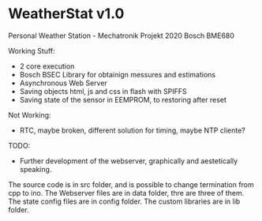 # WeatherStat v1.0
Personal Weather Station - Mechatronik Projekt 2020 Bosch BME680 

Working Stuff:
- 2 core execution
- Bosch BSEC Library for obtainign messures and estimations
- Asynchronous Web Server
- Saving objects html, js and css in flash with SPIFFS
- Saving state of the sensor in EEMPROM, to restoring after reset

Not Working:
- RTC, maybe broken, different solution for timing, maybe NTP cliente?

TODO:
- Further development of the webserver, graphically and aestetically speaking.

The source code is in src folder, and is possible to change termination from cpp to ino.
The Webserver files are in data folder, thre are three of them.
The state config files are in config folder.
The custom libraries are in lib folder.

